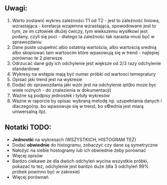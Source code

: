 ## Uwagi:
1. Warto zostawić wykres zależności T1 od T2 - jest to zależnośc liniowa, wzrastająca - korelacja wzajemna wzrastająca,
   spowodowane jest to tym, ze im człowiek dłużej ćwiczy, tym wiekszemu wysiłkowi jest podany, czyli się poci - dlatego ta zależnośc tak narasta-musi być w sprawozdaniu
2. Dane puste uzupełnić albo ostatnią wartościa, albo wartością srednią albo skopiować tam wartoscim które wpasowują się w trend - najlepiej porównac te 2 pierwsze
3. Odrzucać dane gdy ich odchylenie jest większe od 2/3 razy odchylenie standardowe
4. Wykresy na wstępie mają być numer próbki od wartosci temepratury
5. Opisać jaki trend jest na wykresie
6. Dodać do sprawozdania jaki wzór jest na odchylenie ipt(bo moze byc wiele roznych - do znalezienia w dokumentacji)
7. Ważne są podpisy jednostek i tytuły wykresów
8. Wazne w raporcie by opisac wybraną metodę np. uzupełniania danych i dlaczego(np. bo wpasowuje się w trend, bo s©ednia jest miarą uniwersalną itp).


## Notatki TODO:
- **Jednostki** na wykresach (WSZYSTKICH, HISTOGRAM TEŻ)
- Dodać **obwiednie** do histogramu, zobaczyć czy dane są symetryczne
- Nałożyć na siebie hostogramy lub ich obwiednie żeby porównać
- Więcej opisów
- Bardzo ciekawe że dla dwóch odchyleń wycina wszystkie próbki, pokazać to też, odchylenie jest bardzo duże (dla  3 odchyleń 99% próbek powinno być w zakresie)
- Więcej porównań